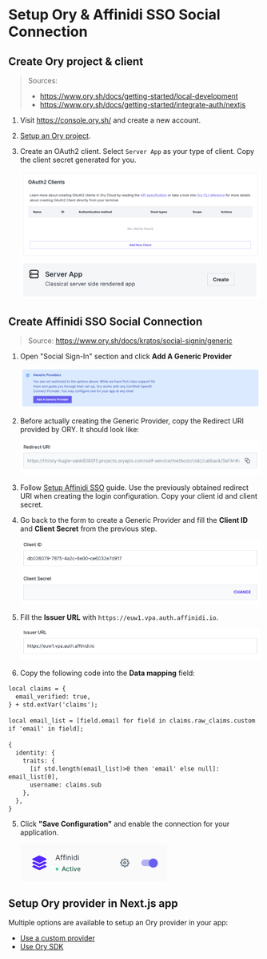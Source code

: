 # Setup Ory & Affinidi SSO Social Connection

## Create Ory project & client

> Sources:  
> - https://www.ory.sh/docs/getting-started/local-development
> - https://www.ory.sh/docs/getting-started/integrate-auth/nextjs

1. Visit https://console.ory.sh/ and create a new account. 

2. [Setup an Ory project](https://console.ory.sh/projects/create).  

3. Create an OAuth2 client. Select `Server App` as your type of client. Copy the client secret generated for you.

   ![Create an OAuth2 client](./images/create_oauth2_client.png)
   ![Select server app](./images/select_server_app.png)

## Create Affinidi SSO Social Connection

> Source: https://www.ory.sh/docs/kratos/social-signin/generic

1. Open "Social Sign-In" section and click **Add A Generic Provider**

   ![Create a Generic Provider](./images/create_generic_provider.png)

2. Before actually creating the Generic Provider, copy the Redirect URI provided by ORY. It should look like:

   ![Social Sign-In Redirect URI](./images/social_sign_in_redirect_uri.png)

3. Follow [Setup Affinidi SSO](../setup-affinidi-sso.md) guide. Use the previously obtained redirect URI when creating the login configuration. Copy your client id and client secret.

4. Go back to the form to create a Generic Provider and fill the **Client ID** and **Client Secret** from the previous step.

   ![Social Sign-In Client](./images/social_sign_in_client.png)

5. Fill the **Issuer URL** with `https://euw1.vpa.auth.affinidi.io`.

   ![Social Sign-In Issuer URL](./images/social_sign_in_issuer_url.png)

6. Copy the following code into the **Data mapping** field:

```
local claims = {
  email_verified: true,
} + std.extVar('claims');

local email_list = [field.email for field in claims.raw_claims.custom if 'email' in field];

{
  identity: {
    traits: {
      [if std.length(email_list)>0 then 'email' else null]: email_list[0],
      username: claims.sub
    },
  },
}

```

5. Click **"Save Configuration"** and enable the connection for your application.  

   ![Activate Social Sign-In](./images/activate_social_sign_in.png)

## Setup Ory provider in Next.js app

Multiple options are available to setup an Ory provider in your app:
- [Use a custom provider](https://next-auth.js.org/configuration/providers/oauth#using-a-custom-provider)
- [Use Ory SDK](https://www.ory.sh/docs/getting-started/integrate-auth/nextjs)
